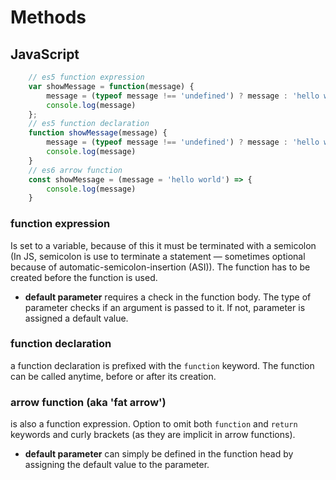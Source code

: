 # Methods
## JavaScript
```js
    // es5 function expression
    var showMessage = function(message) {
        message = (typeof message !== 'undefined') ? message : 'hello world';
        console.log(message)
    };
    // es5 function declaration
    function showMessage(message) {
        message = (typeof message !== 'undefined') ? message : 'hello world';
        console.log(message)
    }
    // es6 arrow function
    const showMessage = (message = 'hello world') => {
        console.log(message)
    }
```
### function expression
Is set to a variable, because of this it must be terminated with a semicolon (In JS, semicolon is use to terminate a statement — sometimes optional because of automatic-semicolon-insertion (ASI)). The function has to be created before the function is used.
- **default parameter** requires a check in the function body. The type of parameter checks if an argument is passed to it. If not, parameter is assigned a default value.
### function declaration
a function declaration is prefixed with the `function` keyword. The function can be called anytime, before or after its creation.
### arrow function (aka 'fat arrow')
is also a function expression. Option to omit both `function` and `return` keywords and curly brackets (as they are implicit in arrow functions).
- **default parameter** can simply be defined in the function head by assigning the default value to the parameter.
